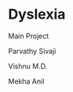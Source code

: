 # Dyslexia

Main Project

Parvathy Sivaji

Vishnu M.D.

Mekha Anil


<Add all installation commands here>

